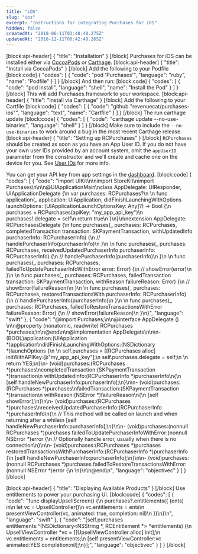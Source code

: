```yaml
---
title: "iOS"
slug: "ios"
excerpt: "Instructions for integrating Purchases for iOS"
hidden: false
createdAt: "2018-06-11T03:48:40.275Z"
updatedAt: "2018-12-11T00:42:48.265Z"
---
```

[block:api-header]
{
  "title": "Installation"
}
[/block]
Purchases for iOS can be installed either via [CocoaPods](https://cocoapods.org/pods/Purchases) or [Carthage](https://github.com/Carthage/Carthage). 
[block:api-header]
{
  "title": "Install via CocoaPods"
}
[/block]
Add the following to your Podfile
[block:code]
{
  "codes": [
    {
      "code": "pod 'Purchases'",
      "language": "ruby",
      "name": "Podfile"
    }
  ]
}
[/block]
And then run:
[block:code]
{
  "codes": [
    {
      "code": "pod install",
      "language": "shell",
      "name": "Install the Pod"
    }
  ]
}
[/block]
This will add Purchases.framework to your workspace.
[block:api-header]
{
  "title": "Install via Carthage"
}
[/block]
Add the following to your Cartfile
[block:code]
{
  "codes": [
    {
      "code": "github \"revenuecat/purchases-ios\"",
      "language": "text",
      "name": "Cartfile"
    }
  ]
}
[/block]
The run carthage update
[block:code]
{
  "codes": [
    {
      "code": "carthage update --no-use-binaries",
      "language": "shell"
    }
  ]
}
[/block]
Make sure to include the `--no-use-binaries` to work around a bug in the most recent Carthage release.
[block:api-header]
{
  "title": "Setting up RCPurchases"
}
[/block]
`RCPurchases` should be created as soon as you have an App User ID. If you do not have your own user IDs provided by an account system, omit the `appUserID` parameter from the constructor and we'll create and cache one on the device for you. See  [User IDs](doc:user-ids) for more info.

You can get your API key from app settings in the [dashboard](https://app.revenuecat.com/apps/).
[block:code]
{
  "codes": [
    {
      "code": "import UIKit\n\nimport StoreKit\nimport Purchases\n\n\n@UIApplicationMain\nclass AppDelegate: UIResponder, UIApplicationDelegate {\n    var purchases: RCPurchases?\n    \n    func application(_ application: UIApplication, didFinishLaunchingWithOptions launchOptions: [UIApplicationLaunchOptionsKey: Any]?) -> Bool {\n        purchases = RCPurchases(apiKey: \"my_app_api_key\")\n        purchases!.delegate = self\n        return true\n    }\n}\n\nextension AppDelegate: RCPurchasesDelegate {\n    func purchases(_ purchases: RCPurchases, completedTransaction transaction: SKPaymentTransaction, withUpdatedInfo purchaserInfo: RCPurchaserInfo) {\n        // handlePurchaserInfo(purchaserInfo)\n    }\n    \n    func purchases(_ purchases: RCPurchases, receivedUpdatedPurchaserInfo purchaserInfo: RCPurchaserInfo) {\n        // handlePurchaserInfo(purchaserInfo)\n    }\n    \n    func purchases(_ purchases: RCPurchases, failedToUpdatePurchaserInfoWithError error: Error) {\n        // showError(error)\n    }\n    \n    func purchases(_ purchases: RCPurchases, failedTransaction transaction: SKPaymentTransaction, withReason failureReason: Error) {\n        // showError(failureReason)\n    }\n    \n    func purchases(_ purchases: RCPurchases, restoredTransactionsWith purchaserInfo: RCPurchaserInfo) {\n        // handlePurchaserInfo(purchaserInfo)\n    }\n    \n    func purchases(_ purchases: RCPurchases, failedToRestoreTransactionsWithError failureReason: Error) {\n        // showError(failureReason)\n    }\n}",
      "language": "swift"
    },
    {
      "code": "@import Purchases;\n\n@interface AppDelegate () <RCPurchasesDelegate>\n\n@property (nonatomic, readwrite) RCPurchases *purchases;\n\n@end\n\n@implementation AppDelegate\n\n\n- (BOOL)application:(UIApplication *)application\ndidFinishLaunchingWithOptions:(NSDictionary *)launchOptions {\n    \n    self.purchases = [[RCPurchases alloc] initWithAPIKey:@\"my_app_api_key\"];\n    self.purchases.delegate = self;\n    \n    return YES;\n}\n- (void)purchases:(RCPurchases *)purchases\ncompletedTransaction:(SKPaymentTransaction *)transaction\n  withUpdatedInfo:(RCPurchaserInfo *)purchaserInfo\n{\n    [self handleNewPurchaserInfo:purchaserInfo];\n}\n\n- (void)purchases:(RCPurchases *)purchases\nfailedTransaction:(SKPaymentTransaction *)transaction\n       withReason:(NSError *)failureReason\n{\n    [self showError];\n}\n\n- (void)purchases:(RCPurchases *)purchases\nreceivedUpdatedPurchaserInfo:(RCPurchaserInfo *)purchaserInfo\n{\n    // This method will be called on launch and when returning after a while\n    [self handleNewPurchaserInfo:purchaserInfo];\n}\n\n- (void)purchases:(nonnull RCPurchases *)purchases failedToUpdatePurchaserInfoWithError:(nonnull NSError *)error {\n    // Optionally handle error, usually when there is no connection\n}\n\n- (void)purchases:(RCPurchases *)purchases restoredTransactionsWithPurchaserInfo:(RCPurchaserInfo *)purchaserInfo {\n    [self handleNewPurchaserInfo:purchaserInfo];\n}\n\n- (void)purchases:(nonnull RCPurchases *)purchases failedToRestoreTransactionsWithError:(nonnull NSError *)error {\n    \n}\n\n@end\n",
      "language": "objectivec"
    }
  ]
}
[/block]

[block:api-header]
{
  "title": "Displaying Available Products"
}
[/block]
Use entitlements to power your purchasing UI.
[block:code]
{
  "codes": [
    {
      "code": "func displayUpsellScreen() {\n    purchases?.entitlements({ (ents) in\n        let vc = UpsellController()\n        vc.entitlements = ents\n        presentViewController(vc, animated: true, completion: nil)\n    })\n}\n",
      "language": "swift"
    },
    {
      "code": "[self.purchases entitlements:^(NSDictionary<NSString *, RCEntitlement *> *entitlements) {\n  UpsellViewController *vc = [[UpsellViewController alloc] init];\n  vc.entitlements = entitlements;\n  [self presentViewController:vc animated:YES completion:nil];\n}];",
      "language": "objectivec"
    }
  ]
}
[/block]